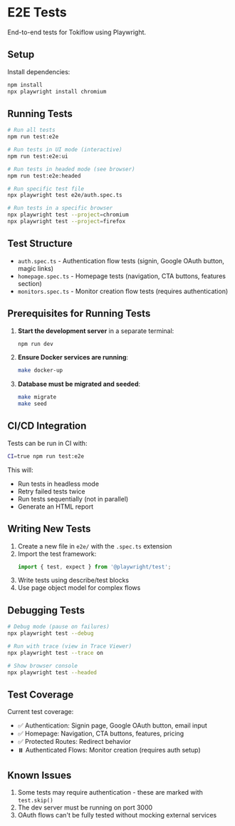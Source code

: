 # E2E Tests

End-to-end tests for Tokiflow using Playwright.

## Setup

Install dependencies:
```bash
npm install
npx playwright install chromium
```

## Running Tests

```bash
# Run all tests
npm run test:e2e

# Run tests in UI mode (interactive)
npm run test:e2e:ui

# Run tests in headed mode (see browser)
npm run test:e2e:headed

# Run specific test file
npx playwright test e2e/auth.spec.ts

# Run tests in a specific browser
npx playwright test --project=chromium
npx playwright test --project=firefox
```

## Test Structure

- `auth.spec.ts` - Authentication flow tests (signin, Google OAuth button, magic links)
- `homepage.spec.ts` - Homepage tests (navigation, CTA buttons, features section)
- `monitors.spec.ts` - Monitor creation flow tests (requires authentication)

## Prerequisites for Running Tests

1. **Start the development server** in a separate terminal:
   ```bash
   npm run dev
   ```

2. **Ensure Docker services are running**:
   ```bash
   make docker-up
   ```

3. **Database must be migrated and seeded**:
   ```bash
   make migrate
   make seed
   ```

## CI/CD Integration

Tests can be run in CI with:
```bash
CI=true npm run test:e2e
```

This will:
- Run tests in headless mode
- Retry failed tests twice
- Run tests sequentially (not in parallel)
- Generate an HTML report

## Writing New Tests

1. Create a new file in `e2e/` with the `.spec.ts` extension
2. Import the test framework:
   ```typescript
   import { test, expect } from '@playwright/test';
   ```
3. Write tests using describe/test blocks
4. Use page object model for complex flows

## Debugging Tests

```bash
# Debug mode (pause on failures)
npx playwright test --debug

# Run with trace (view in Trace Viewer)
npx playwright test --trace on

# Show browser console
npx playwright test --headed
```

## Test Coverage

Current test coverage:

- ✅ Authentication: Signin page, Google OAuth button, email input
- ✅ Homepage: Navigation, CTA buttons, features, pricing
- ✅ Protected Routes: Redirect behavior
- ⏸️ Authenticated Flows: Monitor creation (requires auth setup)

## Known Issues

1. Some tests may require authentication - these are marked with `test.skip()`
2. The dev server must be running on port 3000
3. OAuth flows can't be fully tested without mocking external services

